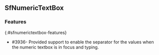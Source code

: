 ## SfNumericTextBox

### Features
{:#sfnumerictextbox-features}

* \#3936- Provided support to enable the separator for the values when the numeric textbox is in focus and typing.
